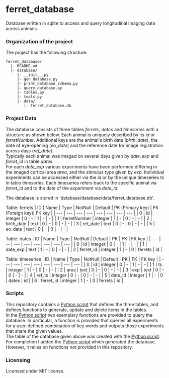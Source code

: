 # ferret_database
Database written in sqlite to access and query longitudinal imaging data across animals.



### Organization of the  project

The project has the following structure:

    ferret_database/
      |- README.md
      |- database/
         |- __init__.py
         |- gen_database.py
         |- print_database_schema.py
         |- query_database.py
         |- tables.py
         |- tools.py
         |- data/
            |- ferret_database.db

      
      
### Project Data
The database consists of three tables _ferrets_, _dates_ and _timeseries_ with a structure as shown below. Each animal is uniquely described by its _id_ or _ferretNumber_. Additional keys are the animal's birth date (_birth_date_), the date of eye-opening (_eo_date_) and the reference date for image registration across days (_ref_date_).<br />
Typically each animal was imaged on several days given by _date_exp_ and _ferret_id_ in table _dates_.<br />
For each _date_exp_ various experiments have been performed differing in the imaged cortical area _area_, and the stimulus type given by _exp_. Individual experiments can be accessed either via the _id_ or by the unique timeseries _ts_ in table _timeseries_. Each timeseries refers back to the specific animal via _ferret_id_ and to the date of the experiment via _date_id_.

The database is stored in 'database/database/data/ferret_database.db'.

Table: ferrets
| ID    | Name            | Type       | NotNull   | Default    | PK (Primary key)    | FK (Foreign key)| FK key     |
| ---   | ---             | ---        | ---        | ---        | ---   | ---        | ---        |
| 0     | id              | integer    | 0          | -          | 1     | -          | -          |
| 1     | ferretNumber    | integer    | 1          | -          | 0     | -          | -          |
| 2     | birth_date      | text       | 0          | -          | 0     | -          | -          |
| 3     | ref_date        | text       | 0          | -          | 0     | -          | -          |
| 5     | eo_date         | text       | 0          | -          | 0     | -          | -          |

Table: dates
| ID    | Name            | Type       | NotNull   | Default    | PK    | FK         | FK key     |
| ---   | ---             | ---        | ---        | ---        | ---   | ---        | ---        |
| 0     | id              | integer    | 0          | -          | 1     | -          | -          |
| 1     | date_exp        | text       | 1          | -          | 0     | -          | -          |
| 2     | ferret_id       | integer    | 1          | -          | 0     | ferrets    | id         |        

Table: timeseries
| ID    | Name            | Type       | NotNull   | Default    | PK    | FK         | FK key     |
| ---   | ---             | ---        | ---        | ---        | ---   | ---        | ---        |
| 0     | id              | integer    | 0          | -          | 1     | -          | -          |
| 1     | ts              | integer    | 1          | -          | 0     | -          | -          |
| 2     | area            | text       | 0          | -          | 0     | -          | -          |
| 3     | exp             | text       | 0          | -          | 0     | -          | -          |
| 4     | ref_ts          | integer    | 0          | -          | 0     | -          | -          |
| 5     | date_id         | integer    | 1          | -          | 0     | dates      | id         |
| 6     | ferret_id       | integer    | 1          | -          | 0     | ferrets    | id         |

### Scripts

This repository contains a [Python script](https://github.com/b3ttin4/ferret_database/blob/main/database/tables.pyy) that defines the three tables, and defines functions to generate, update
and delete items in the tables. <br/>
In the [Python script](https://github.com/b3ttin4/ferret_database/blob/main/database/query_database.py) two exemplary functions are provided to query the database. In particular, a function is provided that queries all experiments for a user-defined combination of key words and outputs those experiments that share the given values.  <br/>
The table of the database given above was created with the [Python script](https://github.com/b3ttin4/ferret_database/blob/main/database/print_database_schema.py).<br/>
For completion I added the [Python script](https://github.com/b3ttin4/ferret_database/blob/main/database/gen_database.py) which generated the database. However, it relies on functions not provided in this repository.


### Licensing

Licensed under MIT license. 
